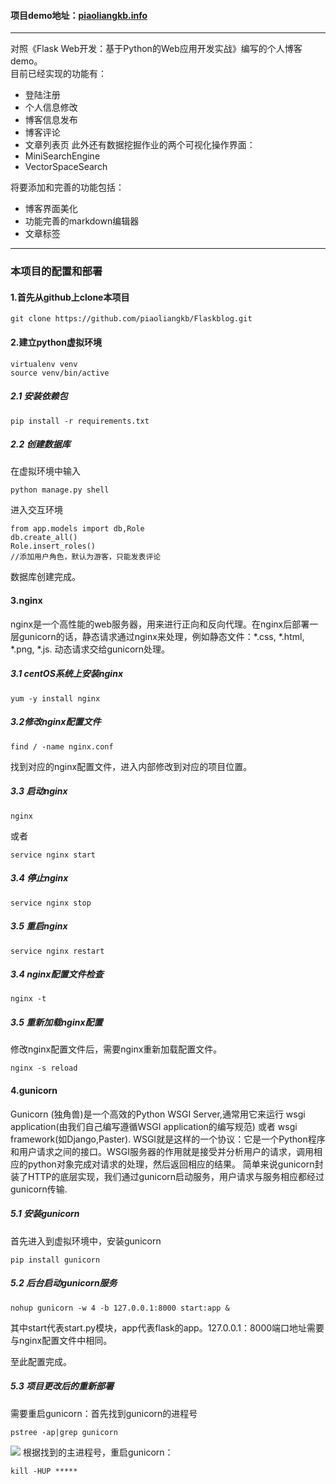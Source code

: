 #### 项目demo地址：[piaoliangkb.info](http://piaoliangkb.info/)
-----------------------------------------

对照《Flask Web开发：基于Python的Web应用开发实战》编写的个人博客demo。   
目前已经实现的功能有：
- 登陆注册
- 个人信息修改
- 博客信息发布
- 博客评论 
- 文章列表页
此外还有数据挖掘作业的两个可视化操作界面：
- MiniSearchEngine
- VectorSpaceSearch

将要添加和完善的功能包括：
- 博客界面美化
- 功能完善的markdown编辑器
- 文章标签

-----------------------------------------
### 本项目的配置和部署

#### 1.首先从github上clone本项目

    git clone https://github.com/piaoliangkb/Flaskblog.git

#### 2.建立python虚拟环境
    virtualenv venv
    source venv/bin/active
##### 2.1 安装依赖包
    pip install -r requirements.txt
##### 2.2 创建数据库
在虚拟环境中输入  

    python manage.py shell
进入交互环境

    from app.models import db,Role
    db.create_all()
    Role.insert_roles()
    //添加用户角色，默认为游客，只能发表评论
数据库创建完成。    

#### 3.nginx
nginx是一个高性能的web服务器，用来进行正向和反向代理。在nginx后部署一层gunicorn的话，静态请求通过nginx来处理，例如静态文件：*.css, *.html, *.png, *.js. 动态请求交给gunicorn处理。
##### 3.1 centOS系统上安装nginx
    yum -y install nginx
    
##### 3.2修改nginx配置文件
    
    find / -name nginx.conf
    
找到对应的nginx配置文件，进入内部修改到对应的项目位置。

    
##### 3.3 启动nginx

    nginx
或者

    service nginx start
##### 3.4 停止nginx

    service nginx stop
##### 3.5 重启nginx

    service nginx restart
##### 3.4 nginx配置文件检查

    nginx -t
##### 3.5 重新加载nginx配置
修改nginx配置文件后，需要nginx重新加载配置文件。    
    
    nginx -s reload
    
#### 4.gunicorn
Gunicorn (独角兽)是一个高效的Python WSGI Server,通常用它来运行 wsgi application(由我们自己编写遵循WSGI application的编写规范) 或者 wsgi framework(如Django,Paster).
WSGI就是这样的一个协议：它是一个Python程序和用户请求之间的接口。WSGI服务器的作用就是接受并分析用户的请求，调用相应的python对象完成对请求的处理，然后返回相应的结果。
简单来说gunicorn封装了HTTP的底层实现，我们通过gunicorn启动服务，用户请求与服务相应都经过gunicorn传输.

##### 5.1 安装gunicorn
首先进入到虚拟环境中，安装gunicorn

    pip install gunicorn
##### 5.2 后台启动gunicorn服务    

    nohup gunicorn -w 4 -b 127.0.0.1:8000 start:app &
其中start代表start.py模块，app代表flask的app。127.0.0.1：8000端口地址需要与nginx配置文件中相同。

至此配置完成。

##### 5.3 项目更改后的重新部署
需要重启gunicorn：首先找到gunicorn的进程号

    pstree -ap|grep gunicorn
![](https://upload-images.jianshu.io/upload_images/11146099-756a4db50ef6999f.png?imageMogr2/auto-orient/strip%7CimageView2/2/w/1240)
根据找到的主进程号，重启gunicorn：

    kill -HUP *****
    

    

    
